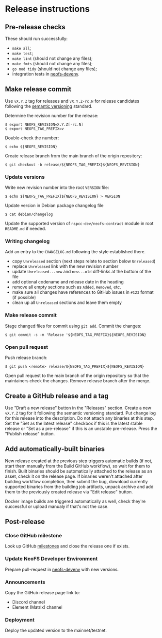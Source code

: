 # Release instructions

## Pre-release checks

These should run successfully:

* `make all`;
* `make test`;
* `make lint` (should not change any files);
* `make fmts` (should not change any files);
* `go mod tidy` (should not change any files);
* integration tests in [neofs-devenv](https://github.com/nspcc-dev/neofs-devenv).

## Make release commit

Use `vX.Y.Z` tag for releases and `vX.Y.Z-rc.N` for release candidates
following the [semantic versioning](https://semver.org/) standard.

Determine the revision number for the release:

```shell
$ export NEOFS_REVISION=X.Y.Z[-rc.N]
$ export NEOFS_TAG_PREFIX=v
```

Double-check the number:

```shell
$ echo ${NEOFS_REVISION}
```

Create release branch from the main branch of the origin repository:

```shell
$ git checkout -b release/${NEOFS_TAG_PREFIX}${NEOFS_REVISION}
```

### Update versions

Write new revision number into the root `VERSION` file:

```shell
$ echo ${NEOFS_TAG_PREFIX}${NEOFS_REVISION} > VERSION
```

Update version in Debian package changelog file
```
$ cat debian/changelog
```

Update the supported version of `nspcc-dev/neofs-contract` module in root
`README.md` if needed.

### Writing changelog

Add an entry to the `CHANGELOG.md` following the style established there.

* copy `Unreleased` section (next steps relate to section below `Unreleased`)
* replace `Unreleased` link with the new revision number
* update `Unreleased...new` and `new...old` diff-links at the bottom of the file
* add optional codename and release date in the heading
* remove all empty sections such as `Added`, `Removed`, etc.
* make sure all changes have references to GitHub issues in `#123` format (if possible)
* clean up all `Unreleased` sections and leave them empty

### Make release commit

Stage changed files for commit using `git add`. Commit the changes:

```shell
$ git commit -s -m 'Release '${NEOFS_TAG_PREFIX}${NEOFS_REVISION}
```

### Open pull request

Push release branch:

```shell
$ git push <remote> release/${NEOFS_TAG_PREFIX}${NEOFS_REVISION}
```

Open pull request to the main branch of the origin repository so that the
maintainers check the changes. Remove release branch after the merge.

## Create a GitHub release and a tag

Use "Draft a new release" button in the "Releases" section. Create a new
`vX.Y.Z` tag for it following the semantic versioning standard. Put change log
for this release into the description. Do not attach any binaries at this step.
Set the "Set as the latest release" checkbox if this is the latest stable
release or "Set as a pre-release" if this is an unstable pre-release.
Press the "Publish release" button.

## Add automatically-built binaries

New release created at the previous step triggers automatic builds (if not,
start them manually from the Build GitHub workflow), so wait for them to
finish. Built binaries should be automatically attached to the release as an
asset, check it on the release page. If binaries weren't attached after building
workflow completion, then submit the bug, download currently supported binaries
from the building job artifacts, unpack archive and add them to the
previously created release via "Edit release" button.

Docker image builds are triggered automatically as well, check they're successful
or upload manualy if that's not the case.

## Post-release

### Close GitHub milestone

Look up GitHub [milestones](https://github.com/nspcc-dev/neofs-node/milestones) and close the release one if exists.

### Update NeoFS Developer Environment

Prepare pull-request in [neofs-devenv](https://github.com/nspcc-dev/neofs-devenv)
with new versions.

### Announcements

Copy the GitHub release page link to:
 * Discord channel
 * Element (Matrix) channel

### Deployment

Deploy the updated version to the mainnet/testnet.
